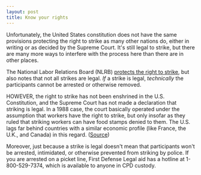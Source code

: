 ```yaml
---
layout: post
title: Know your rights
---
```

Unfortunately, the United States constitution does not have the same provisions protecting the right to strike as many other nations do, either in writing or as decided by the Supreme Court. It's still legal to strike, but there are many more ways to interfere with the process here than there are in other places. 

The National Labor Relations Board (NLRB) [protects the right to strike](https://www.nlrb.gov/strikes), but also notes that not all strikes are legal. *If* a strike is legal, *technically* the participants cannot be arrested or otherwise removed. 

HOWEVER, the right to strike has not been enshrined in the U.S. Constitution, and the Supreme Court has not made a declaration that striking is legal. In a 1988 case, the court basically operated under the assumption that workers have the right to strike, but only insofar as they ruled that striking workers can have food stamps denied to them. The U.S. lags far behind countries with a similar economic profile (like France, the U.K., and Canada) in this regard. ([Source](https://www.law.utoronto.ca/documents/conferences2/StrikeSymposium09_Pope.pdf))

Moreover, just because a strike is legal doesn't mean that participants won't be arrested, intimidated, or otherwise prevented from striking by police. If you are arrested on a picket line, First Defense Legal aid has a hotline at 1-800-529-7374, which is available to anyone in CPD custody. 


